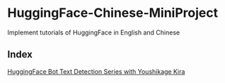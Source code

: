 # HuggingFace-Chinese-MiniProject
Implement tutorials of HuggingFace in English and Chinese<br>
## Index
[HuggingFace Bot Text Detection Series with Youshikage Kira](https://github.com/GioDio1002/HuggingFace-Mini-Project/tree/main/en/HuggingFace%20Bot%20Text%20Detection%20Series%20with%20Youshikage%20Kira)
